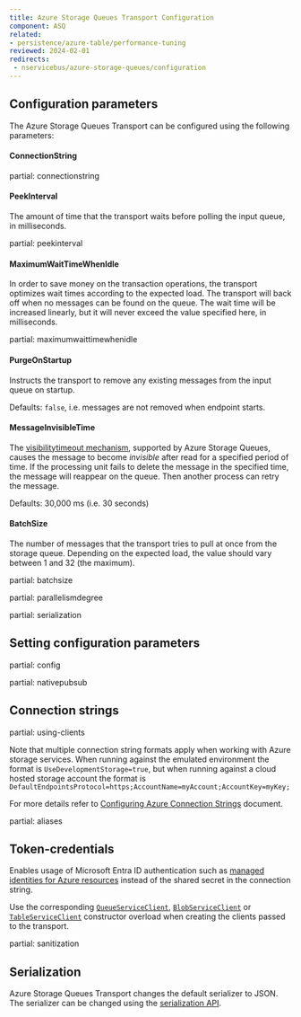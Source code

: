 ```yaml
---
title: Azure Storage Queues Transport Configuration
component: ASQ
related:
- persistence/azure-table/performance-tuning
reviewed: 2024-02-01
redirects:
 - nservicebus/azure-storage-queues/configuration
---
```



## Configuration parameters

The Azure Storage Queues Transport can be configured using the following parameters:


#### ConnectionString

partial: connectionstring


#### PeekInterval

The amount of time that the transport waits before polling the input queue, in milliseconds.

partial: peekinterval


#### MaximumWaitTimeWhenIdle

In order to save money on the transaction operations, the transport optimizes wait times according to the expected load. The transport will back off when no messages can be found on the queue. The wait time will be increased linearly, but it will never exceed the value specified here, in milliseconds.

partial: maximumwaittimewhenidle


#### PurgeOnStartup

Instructs the transport to remove any existing messages from the input queue on startup.

Defaults: `false`, i.e. messages are not removed when endpoint starts.


#### MessageInvisibleTime

The [visibilitytimeout mechanism](https://docs.microsoft.com/en-us/rest/api/storageservices/get-messages), supported by Azure Storage Queues, causes the message to become *invisible* after read for a specified period of time. If the processing unit fails to delete the message in the specified time, the message will reappear on the queue. Then another process can retry the message.

Defaults: 30,000 ms (i.e. 30 seconds)


#### BatchSize

The number of messages that the transport tries to pull at once from the storage queue. Depending on the expected load, the value should vary between 1 and 32 (the maximum).

partial: batchsize

partial: parallelismdegree

partial: serialization

## Setting configuration parameters

partial: config

partial: nativepubsub

## Connection strings

partial: using-clients

Note that multiple connection string formats apply when working with Azure storage services. When running against the emulated environment the format is `UseDevelopmentStorage=true`, but when running against a cloud hosted storage account the format is `DefaultEndpointsProtocol=https;AccountName=myAccount;AccountKey=myKey;`

For more details refer to [Configuring Azure Connection Strings](https://docs.microsoft.com/en-us/azure/storage/storage-configure-connection-string) document.

partial: aliases

## Token-credentials

Enables usage of Microsoft Entra ID authentication such as [managed identities for Azure resources](https://learn.microsoft.com/en-us/azure/storage/blobs/authorize-access-azure-active-directory) instead of the shared secret in the connection string.

Use the corresponding [`QueueServiceClient`](https://learn.microsoft.com/en-us/dotnet/api/azure.storage.queues.queueserviceclient.-ctor?view=azure-dotnet), [`BlobServiceClient`](https://learn.microsoft.com/en-us/dotnet/api/azure.storage.blobs.blobserviceclient.-ctor?view=azure-dotnet) or [`TableServiceClient`](https://learn.microsoft.com/en-us/dotnet/api/azure.data.tables.tableserviceclient.-ctor?view=azure-dotnet) constructor overload when creating the clients passed to the transport.

partial: sanitization

## Serialization

Azure Storage Queues Transport changes the default serializer to JSON. The serializer can be changed using the [serialization API](/nservicebus/serialization).